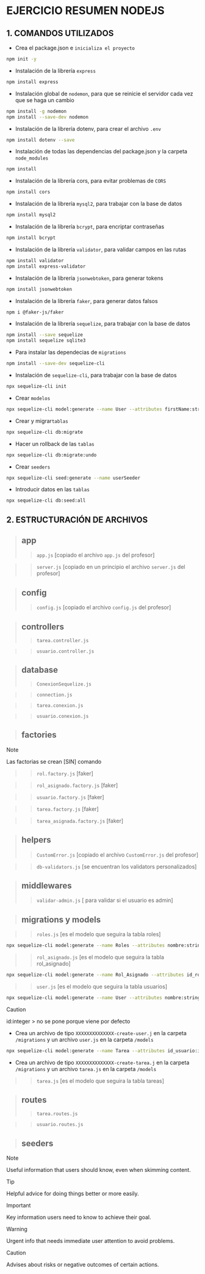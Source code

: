 # EJERCICIO RESUMEN NODEJS

## 1. COMANDOS UTILIZADOS
- Crea el package.json e ``inicializa el proyecto``
```bash
npm init -y 
```
- Instalación de la librería ``express``
```bash
npm install express
```
- Instalación global de ``nodemon``, para que se reinicie el servidor cada vez que se haga un cambio
```bash
npm install -g nodemon 
npm install --save-dev nodemon 
```
- Instalación de la librería dotenv, para crear el archivo ``.env``
```bash
npm install dotenv --save 
```
-  Instalación de todas las dependencias del package.json y la carpeta ``node_modules``
``` bash
npm install 
```
- Instalación de la librería cors, para evitar problemas de ``CORS``
```bash
npm install cors
```
- Instalación de la librería ``mysql2``, para trabajar con la base de datos
```bash
npm install mysql2 
```
- Instalación de la librería ``bcrypt``, para encriptar contraseñas
```bash
npm install bcrypt 
```
- Instalación de la librería ``validator``, para validar campos en las rutas
```bash
npm install validator
npm install express-validator
```
- Instalación de la librería ``jsonwebtoken``, para generar tokens
```bash
npm install jsonwebtoken 
```
- Instalación de la librería ``faker``, para generar datos falsos
```bash
npm i @faker-js/faker 
```
- Instalación de la librería ``sequelize``, para trabajar con la base de datos
```bash
npm install --save sequelize 
npm install sequelize sqlite3 
```
- Para instalar las dependecias de ``migrations``
```bash
npm install --save-dev sequelize-cli

```
- Instalación de ``sequelize-cli``, para trabajar con la base de datos
```bash
npx sequelize-cli init 
```
- Crear ``modelos``
```bash
npx sequelize-cli model:generate --name User --attributes firstName:string,lastName:string,email:string 
```
- Crear y migrar``tablas``
```bash
npx sequelize-cli db:migrate 
```
- Hacer un rollback de las ``tablas``
```bash
npx sequelize-cli db:migrate:undo 
```
- Crear ``seeders``
```bash
npx sequelize-cli seed:generate --name userSeeder
```
- Introducir datos en las ``tablas``
```bash
npx sequelize-cli db:seed:all 
```

## 2. ESTRUCTURACIÓN DE ARCHIVOS
> ## app
> > ``app.js`` [copiado el archivo ``app.js`` del profesor]

> > ``server.js`` [copiado en un principio el archivo ``server.js`` del profesor]

> ## config
> > ``config.js`` [copiado el archivo ``config.js`` del profesor]

> ## controllers
> > ``tarea.controller.js``

> > ``usuario.controller.js``

> ## database
> > ``ConexionSequelize.js``

> > ``connection.js``

> > ``tarea.conexion.js``

> > ``usuario.conexion.js``

> ## factories 

> [!NOTE]
> Las factorias se crean [SIN] comando

> > ``rol.factory.js`` [faker]

> > ``rol_asignado.factory.js`` [faker] 

> > ``usuario.factory.js`` [faker]

> > ``tarea.factory.js`` [faker]

> > ``tarea_asignada.factory.js`` [faker] 



> ## helpers
> > ``CustomError.js`` [copiado el archivo ``CustomError.js`` del profesor]

> > ``db-validators.js`` [se encuentran los validators personalizados]

> ## middlewares
> > ``validar-admin.js`` [ para validar si el usuario es admin]

> ## migrations y models

> > ``roles.js`` [es el modelo que seguira la tabla roles]
```bash
npx sequelize-cli model:generate --name Roles --attributes nombre:string  
```
> > ``rol_asignado.js`` [es el modelo que seguira la tabla rol_asignado]
```bash
npx sequelize-cli model:generate --name Rol_Asignado --attributes id_rol:integer,id_usuario:integer 
```
> > ``user.js`` [es el modelo que seguira la tabla usuarios]
```bash
npx sequelize-cli model:generate --name User --attributes nombre:string,email:string,password:string,admin:boolean
```
> [!CAUTION]
> id:integer > no se pone porque viene por defecto

- Crea un archivo de tipo `XXXXXXXXXXXXXX-create-user.j` en la carpeta `/migrations` y un archivo `user.js` en la carpeta `/models`

```bash
npx sequelize-cli model:generate --name Tarea --attributes id_usuario:integer,descripcion:string,dificultad:string,horas_previstas:integer,horas_realizadas:integer,porcentaje_realizacion:integer,completada:boolean
```
- Crea un archivo de tipo `XXXXXXXXXXXXXX-create-tarea.j` en la carpeta `/migrations` y un archivo `tarea.js` en la carpeta `/models`



> > ``tarea.js`` [es el modelo que seguira la tabla tareas]

> ## routes
> > ``tarea.routes.js``

> > ``usuario.routes.js``

> ## seeders

> [!NOTE]
> Useful information that users should know, even when skimming content.

> [!TIP]
> Helpful advice for doing things better or more easily.

> [!IMPORTANT]
> Key information users need to know to achieve their goal.

> [!WARNING]
> Urgent info that needs immediate user attention to avoid problems.

> [!CAUTION]
> Advises about risks or negative outcomes of certain actions.
